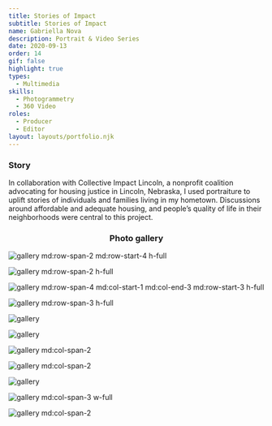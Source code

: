 ```yaml
---
title: Stories of Impact
subtitle: Stories of Impact
name: Gabriella Nova
description: Portrait & Video Series
date: 2020-09-13
order: 14
gif: false
highlight: true
types:
  - Multimedia
skills:
  - Photogrammetry
  - 360 Video
roles:
  - Producer
  - Editor
layout: layouts/portfolio.njk
---
```


<div class="grid-center sm:grid-center md:grid-center">

### Story

In collaboration with Collective Impact Lincoln, a nonprofit coalition advocating for housing justice in Lincoln, Nebraska, I used portraiture to uplift stories of individuals and families living in my hometown. Discussions around affordable and adequate housing, and people’s quality of life in their neighborhoods were central to this project. 

</div>

<copy-wrap align="center" class="grid-center sm:grid-center md:col-start-3 md:col-end-4">

### Photo gallery

</copy-wrap>

![](./assets/img/stories-of-impact/gallery/20181013_NearSouth_003.jpg "gallery md:row-span-2 md:row-start-4 h-full")

![](./assets/img/stories-of-impact/gallery/Florine_Clinton.jpg "gallery md:row-span-2 h-full")

![](./assets/img/stories-of-impact/gallery/20181013_NearSouth_005.jpg "gallery md:row-span-4 md:col-start-1 md:col-end-3 md:row-start-3 h-full")

![](./assets/img/stories-of-impact/gallery/20180923_CollectiveImpactLincoln_010.jpg "gallery md:row-span-3 h-full")

![](./assets/img/stories-of-impact/gallery/LemusFamily_Everett.jpg "gallery")

![](./assets/img/stories-of-impact/gallery/ParHser_HtooSay_NearSouth.jpg "gallery")

![](./assets/img/stories-of-impact/gallery/Anas_Zinah_Belmont.jpg "gallery md:col-span-2")

![](./assets/img/stories-of-impact/gallery/Wal_Hartley_2.jpg "gallery md:col-span-2")

![](./assets/img/stories-of-impact/gallery/Karen_Clinton.jpg "gallery")

![](./assets/img/stories-of-impact/gallery/Sakeena_Belmont.jpg "gallery md:col-span-3 w-full")

![](./assets/img/stories-of-impact/gallery/Jimena_Everett.jpg "gallery md:col-span-2")